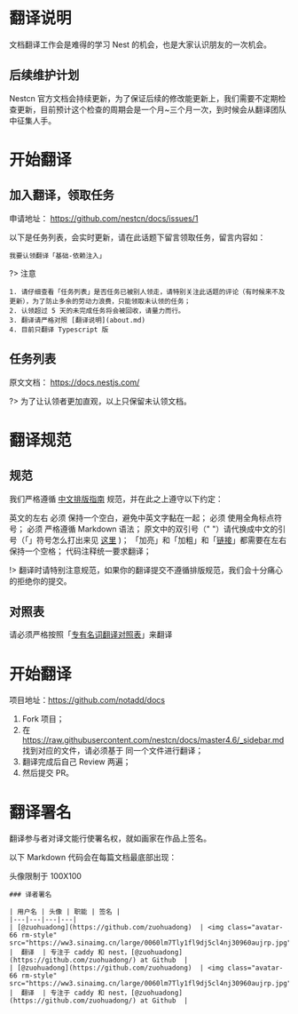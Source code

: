 # 翻译说明

文档翻译工作会是难得的学习 Nest 的机会，也是大家认识朋友的一次机会。

## 后续维护计划

Nestcn 官方文档会持续更新，为了保证后续的修改能更新上，我们需要不定期检查更新，目前预计这个检查的周期会是一个月~三个月一次，到时候会从翻译团队中征集人手。

# 开始翻译

## 加入翻译，领取任务

申请地址： https://github.com/nestcn/docs/issues/1


以下是任务列表，会实时更新，请在此话题下留言领取任务，留言内容如：

```
我要认领翻译「基础-依赖注入」
```

?> 注意

```
1. 请仔细查看「任务列表」是否任务已被别人领走，请特别关注此话题的评论（有时候来不及更新），为了防止多余的劳动力浪费，只能领取未认领的任务；
2. 认领超过 5 天的未完成任务将会被回收，请量力而行。
3. 翻译请严格对照 [翻译说明](about.md)
4. 目前只翻译 Typescript 版

```

## 任务列表




原文文档： https://docs.nestjs.com/

?> 为了让认领者更加直观，以上只保留未认领文档。


# 翻译规范

## 规范

我们严格遵循 [中文排版指南](https://github.com/sparanoid/chinese-copywriting-guidelines) 规范，并在此之上遵守以下约定：

英文的左右 必须 保持一个空白，避免中英文字黏在一起；
必须 使用全角标点符号；
必须 严格遵循 Markdown 语法；
原文中的双引号（" "）请代换成中文的引号（「」符号怎么打出来见 [这里](https://www.zhihu.com/question/19755746/answer/27233392) )；
「加亮」和「加粗」和「[链接]()」都需要在左右保持一个空格；
代码注释统一要求翻译；

!> 翻译时请特别注意规范，如果你的翻译提交不遵循排版规范，我们会十分痛心的拒绝你的提交。

## 对照表

请必须严格按照「[专有名词翻译对照表](4.6/about.md)」来翻译

# 开始翻译

项目地址：https://github.com/notadd/docs


1. Fork 项目；
2. 在 https://raw.githubusercontent.com/nestcn/docs/master4.6/_sidebar.md 找到对应的文件，请必须基于 同一个文件进行翻译；
3. 翻译完成后自己 Review 两遍；
4. 然后提交 PR。


# 翻译署名

翻译参与者对译文能行使署名权，就如画家在作品上签名。

以下 Markdown 代码会在每篇文档最底部出现：

头像限制于 100X100

```
### 译者署名

| 用户名 | 头像 | 职能 | 签名 |
|---|---|---|---|
| [@zuohuadong](https://github.com/zuohuadong)  | <img class="avatar-66 rm-style" src="https://ww3.sinaimg.cn/large/0060lm7Tly1fl9dj5cl4nj30960aujrp.jpg">  |  翻译  | 专注于 caddy 和 nest，[@zuohuadong](https://github.com/zuohuadong/) at Github  |
| [@zuohuadong](https://github.com/zuohuadong)  | <img class="avatar-66 rm-style" src="https://ww3.sinaimg.cn/large/0060lm7Tly1fl9dj5cl4nj30960aujrp.jpg">  |  翻译  | 专注于 caddy 和 nest，[@zuohuadong](https://github.com/zuohuadong/) at Github  |
```
